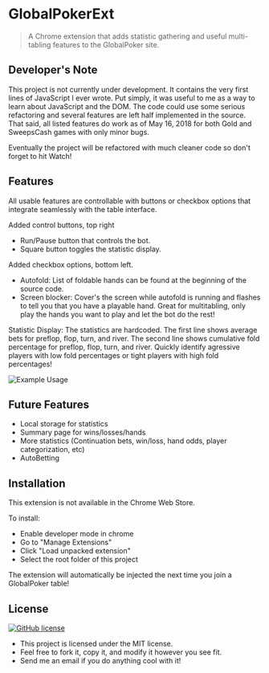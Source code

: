 # GlobalPokerExt
> A Chrome extension that adds statistic gathering and useful multi-tabling features to the GlobalPoker site.

## Developer's Note

This project is not currently under development. It contains the very first lines of JavaScript I ever wrote. Put simply, it was useful to me as a way to learn about JavaScript and the DOM. The code could use some serious refactoring and several features are left half implemented in the source. That said, all listed features do work as of May 16, 2018 for both Gold and SweepsCash games with only minor bugs. 

Eventually the project will be refactored with much cleaner code so don't forget to hit Watch!

## Features

All usable features are controllable with buttons or checkbox options that integrate seamlessly with the table interface.

Added control buttons, top right
- Run/Pause button that controls the bot.
- Square button toggles the statistic display.

Added checkbox options, bottom left.
- Autofold: List of foldable hands can be found at the beginning of the source code.
- Screen blocker: Cover's the screen while autofold is running and flashes to tell you that you have a playable hand. Great for multitabling, only play the hands you want to play and let the bot do the rest!

Statistic Display: The statistics are hardcoded. The first line shows average bets for preflop, flop, turn, and river. The second line shows cumulative fold percentage for preflop, flop, turn, and river. Quickly identify agressive players with low fold percentages or tight players with high fold percentages!

![Example Usage](http://jabiddle.com/images/github/globalpoker_multitable.png)


## Future Features

- Local storage for statistics
- Summary page for wins/losses/hands
- More statistics (Continuation bets, win/loss, hand odds, player categorization, etc)
- AutoBetting

## Installation

This extension is not available in the Chrome Web Store. 

To install:
- Enable developer mode in chrome
- Go to "Manage Extensions"
- Click "Load unpacked extension"
- Select the root folder of this project

The extension will automatically be injected the next time you join a GlobalPoker table!

## License
[![GitHub license](https://img.shields.io/github/license/jabiddle/vec2.svg)](https://github.com/jabiddle/vec2/blob/master/LICENSE)

- This project is licensed under the MIT license. 
- Feel free to fork it, copy it, and modify it however you see fit.
- Send me an email if you do anything cool with it!
